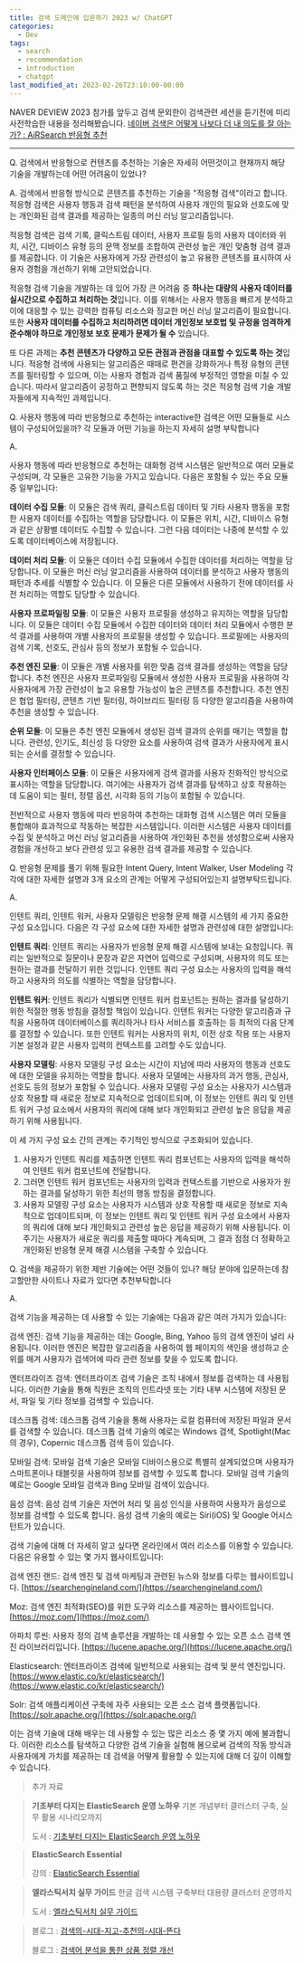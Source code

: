 ```yaml
---
title: 검색 도메인에 입문하기 2023 w/ ChatGPT
categories:
  - Dev
tags:
  - search
  - recommendation
  - introduction
  - chatgpt
last_modified_at: 2023-02-26T23:10:00-00:00
---
```


NAVER DEVIEW 2023 참가를 앞두고 검색 문외한이 검색관련 세션을 듣기전에 미리 사전학습한 내용을 정리해봤습니다.
[네이버 검색은 어떻게 나보다 더 내 의도를 잘 아는가? : AiRSearch 반응형 추천](https://deview.kr/2023/sessions/546)

---


Q. 검색에서 반응형으로 컨텐츠를 추천하는 기술은 자세히 어떤것이고 
현재까지 해당 기술을 개발하는데 어떤 어려움이 있었나?

A. 검색에서 반응형 방식으로 콘텐츠를 추천하는 기술을 "적응형 검색"이라고 합니다. 적응형 검색은 사용자 행동과 검색 패턴을 분석하여 사용자 개인의 필요와 선호도에 맞는 개인화된 검색 결과를 제공하는 일종의 머신 러닝 알고리즘입니다.

적응형 검색은 검색 기록, 클릭스트림 데이터, 사용자 프로필 등의 사용자 데이터와 위치, 시간, 디바이스 유형 등의 문맥 정보를 조합하여 관련성 높은 개인 맞춤형 검색 결과를 제공합니다. 이 기술은 사용자에게 가장 관련성이 높고 유용한 콘텐츠를 표시하여 사용자 경험을 개선하기 위해 고안되었습니다.

적응형 검색 기술을 개발하는 데 있어 가장 큰 어려움 중 **하나는 대량의 사용자 데이터를 실시간으로 수집하고 처리하는 것**입니다. 이를 위해서는 사용자 행동을 빠르게 분석하고 이에 대응할 수 있는 강력한 컴퓨팅 리소스와 정교한 머신 러닝 알고리즘이 필요합니다. 또한 **사용자 데이터를 수집하고 처리하려면 데이터 개인정보 보호법 및 규정을 엄격하게 준수해야 하므로 개인정보 보호 문제가 문제가 될 수** 있습니다.

또 다른 과제는 **추천 콘텐츠가 다양하고 모든 관점과 관점을 대표할 수 있도록 하는 것**입니다. 적응형 검색에 사용되는 알고리즘은 때때로 편견을 강화하거나 특정 유형의 콘텐츠를 필터링할 수 있으며, 이는 사용자 경험과 검색 품질에 부정적인 영향을 미칠 수 있습니다. 따라서 알고리즘이 공정하고 편향되지 않도록 하는 것은 적응형 검색 기술 개발자들에게 지속적인 과제입니다.

Q. 사용자 행동에 따라 반응형으로 추천하는 interactive한 검색은
어떤 모듈들로 시스템이 구성되어있을까?
각 모듈과 어떤 기능을 하는지 자세히 설명 부탁합니다

A. 

사용자 행동에 따라 반응형으로 추천하는 대화형 검색 시스템은 일반적으로 여러 모듈로 구성되며, 각 모듈은 고유한 기능을 가지고 있습니다. 다음은 포함될 수 있는 주요 모듈 중 일부입니다:

**데이터 수집 모듈**: 이 모듈은 검색 쿼리, 클릭스트림 데이터 및 기타 사용자 행동을 포함한 사용자 데이터를 수집하는 역할을 담당합니다. 이 모듈은 위치, 시간, 디바이스 유형과 같은 상황별 데이터도 수집할 수 있습니다. 그런 다음 데이터는 나중에 분석할 수 있도록 데이터베이스에 저장됩니다.

**데이터 처리 모듈**: 이 모듈은 데이터 수집 모듈에서 수집한 데이터를 처리하는 역할을 담당합니다. 이 모듈은 머신 러닝 알고리즘을 사용하여 데이터를 분석하고 사용자 행동의 패턴과 추세를 식별할 수 있습니다. 이 모듈은 다른 모듈에서 사용하기 전에 데이터를 사전 처리하는 역할도 담당할 수 있습니다.

**사용자 프로파일링 모듈**: 이 모듈은 사용자 프로필을 생성하고 유지하는 역할을 담당합니다. 이 모듈은 데이터 수집 모듈에서 수집한 데이터와 데이터 처리 모듈에서 수행한 분석 결과를 사용하여 개별 사용자의 프로필을 생성할 수 있습니다. 프로필에는 사용자의 검색 기록, 선호도, 관심사 등의 정보가 포함될 수 있습니다.

**추천 엔진 모듈**: 이 모듈은 개별 사용자를 위한 맞춤 검색 결과를 생성하는 역할을 담당합니다. 추천 엔진은 사용자 프로파일링 모듈에서 생성한 사용자 프로필을 사용하여 각 사용자에게 가장 관련성이 높고 유용할 가능성이 높은 콘텐츠를 추천합니다. 추천 엔진은 협업 필터링, 콘텐츠 기반 필터링, 하이브리드 필터링 등 다양한 알고리즘을 사용하여 추천을 생성할 수 있습니다.

**순위 모듈**: 이 모듈은 추천 엔진 모듈에서 생성된 검색 결과의 순위를 매기는 역할을 합니다. 관련성, 인기도, 최신성 등 다양한 요소를 사용하여 검색 결과가 사용자에게 표시되는 순서를 결정할 수 있습니다.

**사용자 인터페이스 모듈**: 이 모듈은 사용자에게 검색 결과를 사용자 친화적인 방식으로 표시하는 역할을 담당합니다. 여기에는 사용자가 검색 결과를 탐색하고 상호 작용하는 데 도움이 되는 필터, 정렬 옵션, 시각화 등의 기능이 포함될 수 있습니다.

전반적으로 사용자 행동에 따라 반응하여 추천하는 대화형 검색 시스템은 여러 모듈을 통합해야 효과적으로 작동하는 복잡한 시스템입니다. 이러한 시스템은 사용자 데이터를 수집 및 분석하고 머신 러닝 알고리즘을 사용하여 개인화된 추천을 생성함으로써 사용자 경험을 개선하고 보다 관련성 있고 유용한 검색 결과를 제공할 수 있습니다. 

Q. 반응형 문제를 풀기 위해 필요한
Intent Query, Intent Walker, User Modeling 각각에 대한 자세한 설명과 3개 요소의 관계는 어떻게 구성되어있는지 설명부탁드립니다.

A.

인텐트 쿼리, 인텐트 워커, 사용자 모델링은 반응형 문제 해결 시스템의 세 가지 중요한 구성 요소입니다. 다음은 각 구성 요소에 대한 자세한 설명과 관련성에 대한 설명입니다:

**인텐트 쿼리**: 인텐트 쿼리는 사용자가 반응형 문제 해결 시스템에 보내는 요청입니다. 쿼리는 일반적으로 질문이나 문장과 같은 자연어 입력으로 구성되며, 사용자의 의도 또는 원하는 결과를 전달하기 위한 것입니다. 인텐트 쿼리 구성 요소는 사용자의 입력을 해석하고 사용자의 의도를 식별하는 역할을 담당합니다.

**인텐트 워커**: 인텐트 쿼리가 식별되면 인텐트 워커 컴포넌트는 원하는 결과를 달성하기 위한 적절한 행동 방침을 결정할 책임이 있습니다. 인텐트 워커는 다양한 알고리즘과 규칙을 사용하여 데이터베이스를 쿼리하거나 타사 서비스를 호출하는 등 최적의 다음 단계를 결정할 수 있습니다. 또한 인텐트 워커는 사용자의 위치, 이전 상호 작용 또는 사용자 기본 설정과 같은 사용자 입력의 컨텍스트를 고려할 수도 있습니다.

**사용자 모델링**: 사용자 모델링 구성 요소는 시간이 지남에 따라 사용자의 행동과 선호도에 대한 모델을 유지하는 역할을 합니다. 사용자 모델에는 사용자의 과거 행동, 관심사, 선호도 등의 정보가 포함될 수 있습니다. 사용자 모델링 구성 요소는 사용자가 시스템과 상호 작용할 때 새로운 정보로 지속적으로 업데이트되며, 이 정보는 인텐트 쿼리 및 인텐트 워커 구성 요소에서 사용자의 쿼리에 대해 보다 개인화되고 관련성 높은 응답을 제공하기 위해 사용됩니다.

이 세 가지 구성 요소 간의 관계는 주기적인 방식으로 구조화되어 있습니다. 
1) 사용자가 인텐트 쿼리를 제출하면 인텐트 쿼리 컴포넌트는 사용자의 입력을 해석하여 인텐트 워커 컴포넌트에 전달합니다. 
2) 그러면 인텐트 워커 컴포넌트는 사용자의 입력과 컨텍스트를 기반으로 사용자가 원하는 결과를 달성하기 위한 최선의 행동 방침을 결정합니다. 
3) 사용자 모델링 구성 요소는 사용자가 시스템과 상호 작용할 때 새로운 정보로 지속적으로 업데이트되며, 이 정보는 인텐트 쿼리 및 인텐트 워커 구성 요소에서 사용자의 쿼리에 대해 보다 개인화되고 관련성 높은 응답을 제공하기 위해 사용됩니다. 이 주기는 사용자가 새로운 쿼리를 제출할 때마다 계속되며, 그 결과 점점 더 정확하고 개인화된 반응형 문제 해결 시스템을 구축할 수 있습니다.

Q. 검색을 제공하기 위한 제반 기술에는 어떤 것들이 있나?  해당 분야에 입문하는데 참고할만한 사이트나 자료가 있다면 추천부탁합니다

A.

검색 기능을 제공하는 데 사용할 수 있는 기술에는 다음과 같은 여러 가지가 있습니다:

검색 엔진: 검색 기능을 제공하는 데는 Google, Bing, Yahoo 등의 검색 엔진이 널리 사용됩니다. 이러한 엔진은 복잡한 알고리즘을 사용하여 웹 페이지의 색인을 생성하고 순위를 매겨 사용자가 검색어에 따라 관련 정보를 찾을 수 있도록 합니다.

엔터프라이즈 검색: 엔터프라이즈 검색 기술은 조직 내에서 정보를 검색하는 데 사용됩니다. 이러한 기술을 통해 직원은 조직의 인트라넷 또는 기타 내부 시스템에 저장된 문서, 파일 및 기타 정보를 검색할 수 있습니다.

데스크톱 검색: 데스크톱 검색 기술을 통해 사용자는 로컬 컴퓨터에 저장된 파일과 문서를 검색할 수 있습니다. 데스크톱 검색 기술의 예로는 Windows 검색, Spotlight(Mac의 경우), Copernic 데스크톱 검색 등이 있습니다.

모바일 검색: 모바일 검색 기술은 모바일 디바이스용으로 특별히 설계되었으며 사용자가 스마트폰이나 태블릿을 사용하여 정보를 검색할 수 있도록 합니다. 모바일 검색 기술의 예로는 Google 모바일 검색과 Bing 모바일 검색이 있습니다.

음성 검색: 음성 검색 기술은 자연어 처리 및 음성 인식을 사용하여 사용자가 음성으로 정보를 검색할 수 있도록 합니다. 음성 검색 기술의 예로는 Siri(iOS) 및 Google 어시스턴트가 있습니다.

검색 기술에 대해 더 자세히 알고 싶다면 온라인에서 여러 리소스를 이용할 수 있습니다. 다음은 유용할 수 있는 몇 가지 웹사이트입니다:

검색 엔진 랜드: 검색 엔진 및 검색 마케팅과 관련된 뉴스와 정보를 다루는 웹사이트입니다.
[https://searchengineland.com/](https://searchengineland.com/)

Moz: 검색 엔진 최적화(SEO)를 위한 도구와 리소스를 제공하는 웹사이트입니다.
[https://moz.com/](https://moz.com/)

아파치 루씬: 사용자 정의 검색 솔루션을 개발하는 데 사용할 수 있는 오픈 소스 검색 엔진 라이브러리입니다.
[https://lucene.apache.org/](https://lucene.apache.org/)

Elasticsearch: 엔터프라이즈 검색에 일반적으로 사용되는 검색 및 분석 엔진입니다.
[https://www.elastic.co/kr/elasticsearch/](https://www.elastic.co/kr/elasticsearch/)

Solr: 검색 애플리케이션 구축에 자주 사용되는 오픈 소스 검색 플랫폼입니다.
[https://solr.apache.org/](https://solr.apache.org/)

이는 검색 기술에 대해 배우는 데 사용할 수 있는 많은 리소스 중 몇 가지 예에 불과합니다. 이러한 리소스를 탐색하고 다양한 검색 기술을 실험해 봄으로써 검색의 작동 방식과 사용자에게 가치를 제공하는 데 검색을 어떻게 활용할 수 있는지에 대해 더 깊이 이해할 수 있습니다.


> 추가 자료 

> **기초부터 다지는 ElasticSearch 운영 노하우** 기본 개념부터 클러스터 구축, 실무 활용 시나리오까지
>
> 도서 : [기초부터 다지는 ElasticSearch 운영 노하우](http://www.yes24.com/Product/Goods/96520155)

> **ElasticSearch Essential**
>
> 강의 : [ElasticSearch Essential](https://www.inflearn.com/course/elasticsearch-essential#curriculum)

> **엘라스틱서치 실무 가이드** 한글 검색 시스템 구축부터 대용량 클러스터 운영까지
>
> 도서 : [엘라스틱서치 실무 가이드](http://www.yes24.com/Product/Goods/71893929)

> 블로그 : [검색의-시대-지고-추천의-시대-뜬다](https://news.samsung.com/kr/%EA%B2%80%EC%83%89%EC%9D%98-%EC%8B%9C%EB%8C%80-%EC%A7%80%EA%B3%A0-%EC%B6%94%EC%B2%9C%EC%9D%98-%EC%8B%9C%EB%8C%80-%EB%9C%AC%EB%8B%A4)
>
> 블로그 : [검색어 분석을 통한 상품 정렬 개선](https://medium.com/musinsa-tech/%EA%B2%80%EC%83%89%EC%96%B4-%EB%B6%84%EC%84%9D%EC%9D%84-%ED%86%B5%ED%95%9C-%EC%83%81%ED%92%88-%EC%A0%95%EB%A0%AC-%EA%B0%9C%EC%84%A0-b92ded2923c3)